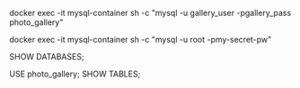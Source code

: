 docker exec -it mysql-container sh -c "mysql -u gallery_user -pgallery_pass photo_gallery"

docker exec -it mysql-container sh -c "mysql -u root -pmy-secret-pw"

SHOW DATABASES;

USE photo_gallery;
SHOW TABLES;

